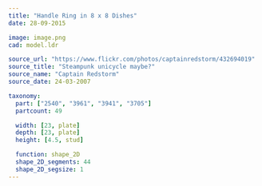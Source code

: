 ```yaml
---
title: "Handle Ring in 8 x 8 Dishes"
date: 28-09-2015

image: image.png
cad: model.ldr

source_url: "https://www.flickr.com/photos/captainredstorm/432694019"
source_title: "Steampunk unicycle maybe?"
source_name: "Captain Redstorm"
source_date: 24-03-2007

taxonomy:
  part: ["2540", "3961", "3941", "3705"]
  partcount: 49

  width: [23, plate]
  depth: [23, plate]
  height: [4.5, stud]

  function: shape_2D
  shape_2D_segments: 44
  shape_2D_segsize: 1
---
```

